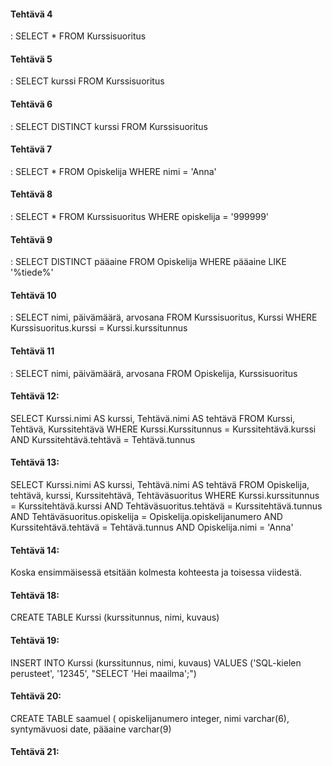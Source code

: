 #### Tehtävä 4
: SELECT * FROM Kurssisuoritus
#### Tehtävä 5
: SELECT kurssi FROM Kurssisuoritus
#### Tehtävä 6
: SELECT DISTINCT kurssi FROM Kurssisuoritus
#### Tehtävä 7
: SELECT * FROM Opiskelija WHERE nimi =  'Anna'
#### Tehtävä 8
: SELECT * FROM Kurssisuoritus WHERE opiskelija = '999999'
#### Tehtävä 9
: SELECT DISTINCT pääaine FROM Opiskelija WHERE pääaine LIKE '%tiede%'
#### Tehtävä 10
: SELECT nimi, päivämäärä, arvosana FROM Kurssisuoritus,  Kurssi WHERE Kurssisuoritus.kurssi = Kurssi.kurssitunnus
#### Tehtävä 11
: SELECT nimi, päivämäärä, arvosana FROM Opiskelija, Kurssisuoritus
#### Tehtävä 12:
SELECT Kurssi.nimi AS kurssi,  Tehtävä.nimi AS tehtävä FROM Kurssi, Tehtävä, Kurssitehtävä WHERE Kurssi.Kurssitunnus = Kurssitehtävä.kurssi AND Kurssitehtävä.tehtävä = Tehtävä.tunnus
#### Tehtävä 13:
SELECT Kurssi.nimi AS kurssi, Tehtävä.nimi AS tehtävä
 FROM Opiskelija, tehtävä, kurssi, Kurssitehtävä, Tehtäväsuoritus
WHERE Kurssi.kurssitunnus = Kurssitehtävä.kurssi
AND Tehtäväsuoritus.tehtävä = Kurssitehtävä.tunnus
AND Tehtäväsuoritus.opiskelija = Opiskelija.opiskelijanumero
AND Kurssitehtävä.tehtävä = Tehtävä.tunnus
AND Opiskelija.nimi = 'Anna'
#### Tehtävä 14: 
Koska ensimmäisessä etsitään kolmesta kohteesta ja toisessa viidestä.

#### Tehtävä 18:
CREATE TABLE Kurssi (kurssitunnus, nimi, kuvaus)

#### Tehtävä 19:
INSERT INTO Kurssi (kurssitunnus, nimi, kuvaus)
    VALUES ('SQL-kielen perusteet', '12345', "SELECT 'Hei maailma';")
#### Tehtävä 20:
CREATE TABLE saamuel
(
    opiskelijanumero integer,
    nimi varchar(6),
    syntymävuosi date,
    pääaine varchar(9)
#### Tehtävä 21: 





